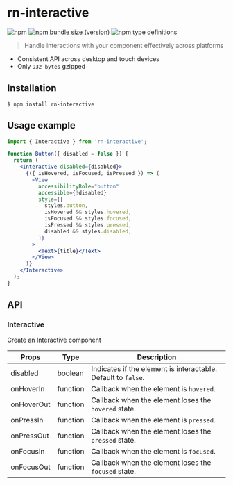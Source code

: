 # rn-interactive

[![npm](https://img.shields.io/npm/dm/rn-interactive?label=npm)](https://www.npmjs.com/package/rn-interactive) [![npm bundle size (version)](https://img.shields.io/bundlephobia/minzip/rn-interactive?color=green)](https://bundlephobia.com/result?p=react-interactive) ![npm type definitions](https://img.shields.io/npm/types/rn-interactive?color=blue)

> Handle interactions with your component effectively across platforms

- Consistent API across desktop and touch devices
- Only `932 bytes` gzipped

## Installation

```shell
$ npm install rn-interactive
```

## Usage example

```jsx
import { Interactive } from 'rn-interactive';

function Button({ disabled = false }) {
  return (
    <Interactive disabled={disabled}>
      {({ isHovered, isFocused, isPressed }) => (
        <View
          accessibilityRole="button"
          accessible={!disabled}
          style={[
            styles.button,
            isHovered && styles.hovered,
            isFocused && styles.focused,
            isPressed && styles.pressed,
            disabled && styles.disabled,
          ]}
        >
          <Text>{title}</Text>
        </View>
      )}
    </Interactive>
  );
}
```

## API

### Interactive

Create an Interactive component

Props | Type | Description
--- | --- | ---
disabled | boolean | Indicates if the element is interactable. Default to `false`.
onHoverIn | function | Callback when the element is `hovered`.
onHoverOut | function | Callback when the element loses the `hovered` state.
onPressIn | function | Callback when the element is `pressed`.
onPressOut | function | Callback when the element loses the `pressed` state.
onFocusIn | function | Callback when the element is `focused`.
onFocusOut | function | Callback when the element loses the `focused` state.
